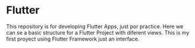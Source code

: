 # Flutter
This repository is for developing Flutter Apps, just por practice.
Here we can se a basic structure for a Flutter Project with diferent views.
This is my first proyect using Flutter Framework just an interface.
